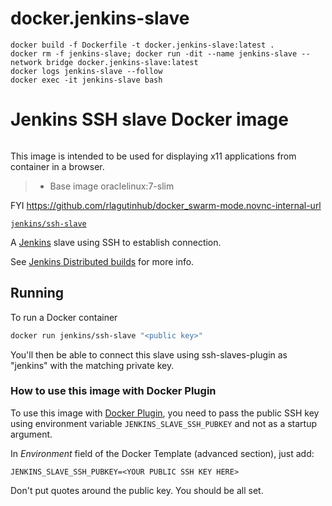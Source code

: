 # docker.jenkins-slave

```
docker build -f Dockerfile -t docker.jenkins-slave:latest .
docker rm -f jenkins-slave; docker run -dit --name jenkins-slave --network bridge docker.jenkins-slave:latest
docker logs jenkins-slave --follow
docker exec -it jenkins-slave bash
```

# Jenkins SSH slave Docker image
```
```
This image is intended to be used for displaying x11 applications from container in a browser.
>	* Base image oraclelinux:7-slim

FYI https://github.com/rlagutinhub/docker_swarm-mode.novnc-internal-url

[`jenkins/ssh-slave`](https://github.com/jenkinsci/docker-ssh-slave)

A [Jenkins](https://jenkins-ci.org) slave using SSH to establish connection.

See [Jenkins Distributed builds](https://wiki.jenkins-ci.org/display/JENKINS/Distributed+builds) for more info.

## Running

To run a Docker container

```bash
docker run jenkins/ssh-slave "<public key>"
```

You'll then be able to connect this slave using ssh-slaves-plugin as "jenkins" with the matching private key.

### How to use this image with Docker Plugin

To use this image with [Docker Plugin](https://wiki.jenkins-ci.org/display/JENKINS/Docker+Plugin), you need to
pass the public SSH key using environment variable `JENKINS_SLAVE_SSH_PUBKEY` and not as a startup argument.

In _Environment_ field of the Docker Template (advanced section), just add:

    JENKINS_SLAVE_SSH_PUBKEY=<YOUR PUBLIC SSH KEY HERE>

Don't put quotes around the public key. You should be all set.
